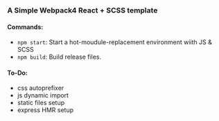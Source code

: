 ### A Simple Webpack4 React + SCSS template

#### Commands:
- `npm start`: Start a hot-moudule-replacement environment wiith JS & SCSS
- `npm build`: Build release files.  

#### To-Do:

- css autoprefixer
- js dynamic import
- static files setup
- express HMR setup

